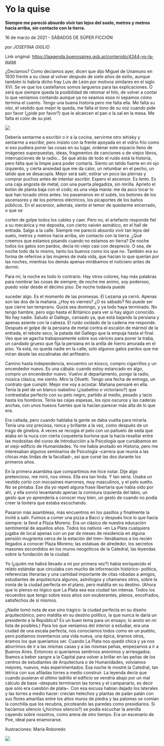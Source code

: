 # Yo la quise

**Siempre me pareció absurdo vivir tan lejos del suelo, metros y metros hacia arriba, sin contacto con la tierra.**

16 de marzo de 2021 - SÁBADOS DE SÚPER FICCIÓN

_por JOSEFINA GIGLIO_

Link original: https://laagenda.buenosaires.gob.ar/contenido/4344-yo-la-quise



¿Decíamos? Como decíamos ayer, dicen que dijo Miguel de Unamuno en 1930 frente a su clase al volver después de siete años de exilio, aunque también lo habría dicho fray Luis de León por motivos similares en el siglo XVI. Se ve que los castellanos somos largueros para las explicaciones. O será que siempre queda la posibilidad de retomar el hilo, de volver a contar lo que veníamos contando aunque ya no seamos esos ni sepamos cómo termina el cuento. Tengo una buena historia pero me falta ella. Me falta su olor, el vestido que mejor le queda, me falta el tono de su voz cuando pide por favor (¿pide por favor?) que le alcancen el pan o la sal en la mesa. Me falta el color de su piel.




![](https://cdn.flowlikemusic.com/files/images/41051/9171a073-b21c-4751-bc86-9a4048fa7e1c.png)




Debería sentarme a escribir o ir a la cocina, servirme otro whisky y sentarme a escribir, pero insisto con la frente apoyada en el vidrio frío como si eso pudiera poner las cosas en su lugar, ordenar este espacio lleno de imágenes superpuestas, ideas, fragmentos de canciones o de viejos libros, interrupciones de la radio… Sé que atrás de todo el ruido está la historia, pero falta que la limpie para poder contarla. Siento un latido fuerte en mi ojo izquierdo, y cierta ansiedad que me da calor, un retumbar en el pecho, un latido que se desacopla. Mejor será salir, estirar un poco las piernas y comprar puchos antes de intentar escribir. Espero el ascensor. Es lento. Es una caja angosta de metal, con una puerta plegadiza, sin mirilla. Aprieto el botón de planta baja con el codo; es una vieja manía: me da asco tocar lo que han tocado otros antes: los pasamanos en el subte, los botones de los ascensores y de los porteros eléctricos, los picaportes de los baños públicos. En el ascensor, además, siento el temor de quedarme encerrado, o que se




corten de golpe todos los cables y caer. Pero no, el artefacto responde fiel a su mecánica y me deposita, con cierto vaivén asmático, en el hall de entrada. Salgo a la calle. Siempre me pareció absurdo vivir tan lejos del suelo, metros y metros hacia arriba, sin contacto con la tierra. ¿Qué creemos que estamos pisando cuando no estamos en tierra? De noche todos los gatos son pardos, decía mi viejo casi con desprecio. O sea, de noche todo da lo mismo, tanto los buenos como los que no. También era su forma de referirse a las mujeres de mala vida, que hacían lo que querían por las noches, mientras los demás apenas mirábamos el noticiero antes de dormir.




Para mí, la noche es todo lo contrario. Hay otros colores, hay más palabras para nombrar las cosas de siempre; de noche me animo, soy poderoso, puedo volar desde el décimo piso. De noche todavía puede




suceder algo. Es el momento de las promesas. El Lezama ya cerró. Apenas son las dos de la mañana. ¿Hoy es viernes? ¿O es sábado? No puede ser que cierre tan temprano. Quizá sea domingo, y ya todo haya terminado. No tengo hambre, pero sigo hasta el Británico para ver si hay algún conocido. No hay nadie. Saludo al Gallego, cansado ya, que está bajando la persiana y apenas asiente con la cabeza. El ruido oxidado de la cadena me responde. Después el golpe de la persiana de metal contra el escalón de mármol de la entrada, el rebote seco, la patada del Gallego que la empuja hasta el final. Veo que se agacha trabajosamente sobre sus várices para poner la traba, un candado grueso que fija la persiana en la anilla de hierro amurada en el piso. Ya está, no queda nadie en la calle, solo algunos gatos pardos que me miran desde las escalinatas del anfiteatro.




Camino hasta Independencia, encuentro un kiosco, compro cigarrillos y un encendedor nuevo. Es una cábala: cuando estoy estancado en algo, compro un encendedor nuevo. Vuelvo al departamento, pongo la radio, música clásica, me siento. Miro la Olivetti. Tengo una fecha de entrega, un contrato que cumplir. Mejor me voy a acostar. Mañana pensaré en ella. Tenía la piel de un blanco isabelino (¿isabelino o victoriano?) que contrastaba perfecto con su pelo negro, partido al medio, pesado y lacio hasta los hombros. Tenía las cejas espesas, los ojos oscuros y las caderas anchas, con unos huesos fuertes que la hacían parecer más alta de lo que era.




Era callada, pero cuando hablaba la gente se daba vuelta para mirarla. Tenía una voz preciosa, ronca y brillante a la vez, como después de un trago de ginebra. A veces se recogía el pelo con un pañuelo de seda que ataba en la nuca con cierta coquetería burlona que la hacía resaltar entre las modositas del curso de Introducción a la Psicología que cursábamos en el viejo edificio de Humanidades. Yo me había anotado en Historia, pero me interesaban algunos seminarios de Psicología –carrera que reunía a las chicas más lindas de la facultad–, así que cursé las dos durante los primeros años.




En la primera asamblea que compartimos me hice notar. Dije algo pretencioso, me miró, nos vimos. Ella era tan linda. Y tan seria. Usaba un vestido corto con mocasines marrones, muy masculinos, y el pelo suelto. No se pintaba. Ese día yo repetí alguna frase libertaria que había oído por ahí, y ella sonrió levantando apenas la comisura izquierda del labio, un gesto que yo aprendería a conocer muy bien, un gesto de cuando no podía creer la tontera que estaba escuchando.




Pasaron más asambleas, más encuentros en los pasillos y finalmente la invité a salir. Fuimos a comer una pizza a Bacci y después hice lo que hacía siempre: la llevé a Plaza Moreno. Era un clásico de nuestra educación sentimental de aquellos años. Todos los nativos –en La Plata cualquiera jugaba de local apenas con un par de meses de residencia en alguna pensión mugrienta cerca de la estación del tren– llevábamos a los recién llegados a conocer Plaza Moreno; las estatuas de alrededor, los secretos masones escondidos en los muros neogóticos de la Catedral, las leyendas sobre la fundación de la ciudad.




Yo (¿quién me habrá llevado a mí por primera vez?) había enriquecido el relato estándar que circulaba con mucho de información histórico- política, referencias literarias y una cantidad importante de citas robadas a amigos, estudiantes de arquitectura algunos, astrólogos y chamanes otros, sobre la ironía de la ciudad perfecta en el plano, pero maldita en su destino. (Ahora que lo pienso es lógico que La Plata sea esa ciudad tan intensa. Todos los recuerdos que tengo sobre esos años son exuberantes, plenos, encofrados, satisfechos de sí mismos.




¿Nadie tomó nota de ese sino trágico: la ciudad perfecta en su diseño arquitectónico, pero maldita en su destino político, la que nunca le daría un presidente a la República? Es un buen tema para un ensayo; lo anoto en mi lista de posibles.) Para los que veníamos del interior a estudiar, era una ciudad de una escala perfecta, nos conocíamos todos como en un pueblo, pero podíamos inventarnos una vida nueva, una épica, éramos otros, éramos los que queríamos ser. Cuando La Plata nos quedó chica y ya nos aburrimos de ir a las mismas casas y a las mismas peñas, empezamos a ir a Buenos Aires. Entonces sí queríamos sentirnos anónimos y arriesgados. Íbamos a beber sangre a la Capital para volver a brillar en las peñas de los centros de estudiantes de Arquitectura o de Humanidades, volvíamos mejores, nuevos, más experimentados. Esa noche le mostré la Catedral, tan tétrica con sus afiladas torres a medio construir. La leyenda decía que cuando pusieran el último ladrillo el edificio se vendría abajo por un mal cálculo de base –después terminaron las torres y el campanario, es decir que solo era cuestión de plata–. Con esa excusa habían dejado los laterales y las torres a medio hacer: crecían helechos y plantas de palán palán con sus flores amarillas entre los altos muros de piedra y las palomas se comían la conchilla que los recubría, picoteando las paredes como presidiarios. Si hacíamos silencio (¿hicimos silencio?) se podía escuchar la arenilla cayendo sobre nosotros, como arena de otro tiempo. Era un escenario de Poe, ideal para enamorarse.




Ilustraciones: María Roboredo




![](https://cdn.flowlikemusic.com/files/images/41052/743a7a04-6e48-40a4-9af7-989f13c1e0f7.jpeg)



